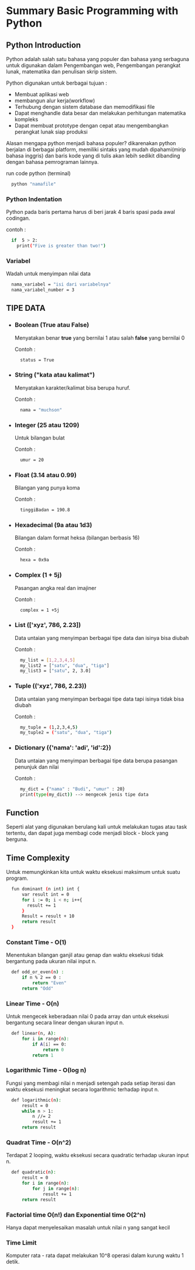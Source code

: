 # Summary Basic Programming with Python

## Python Introduction 

Python adalah salah satu bahasa yang populer dan bahasa yang serbaguna untuk digunakan dalam Pengembangan web, Pengembangan perangkat lunak, matematika dan penulisan skrip sistem.

Python digunakan untuk berbagai tujuan :
- Membuat aplikasi web
- membangun alur kerja(workflow)
- Terhubung dengan sistem database dan memodifikasi file
- Dapat menghandle data besar dan melakukan perhitungan matematika kompleks
- Dapat membuat prototype dengan cepat atau mengembangkan perangkat lunak siap produksi

Alasan mengapa python menjadi bahasa populer? dikarenakan python berjalan di berbagai platform, memiliki sintaks yang mudah dipahami(mirip bahasa inggris) dan baris kode yang di tulis akan lebih sedikit dibanding dengan bahasa pemrograman lainnya. 

run code python (terminal) 
```bash
  python "namafile"
``` 

### Python Indentation 
Python pada baris pertama harus di beri jarak 4 baris spasi pada awal codingan.

contoh : 
```bash
  if  5 > 2:
    print("Five is greater than two!")
``` 

### Variabel 
Wadah untuk menyimpan nilai data
```bash
  nama_variabel = "isi dari variabelnya"
  nama_variabel_number = 3
``` 

 
## TIPE DATA
- ### Boolean (True atau False) 
  Menyatakan benar **true** yang bernilai 1 atau salah **false** yang bernilai 0

  Contoh : 
  ```bash
    status = True 
  ```

- ### String ("kata atau kalimat") 
  Menyatakan karakter/kalimat bisa berupa huruf. 

  Contoh : 
  ```bash
    nama = "muchson"
  ``` 

- ### Integer (25 atau 1209) 
  Untuk bilangan bulat

  Contoh : 
  ```bash
    umur = 20
  ``` 

- ### Float (3.14 atau 0.99) 
  Bilangan yang punya koma

  Contoh : 
  ```bash
    tinggiBadan = 190.8
  ``` 

- ### Hexadecimal (9a atau 1d3) 
  Bilangan dalam format heksa (bilangan berbasis 16)

  Contoh :
  ```bash
    hexa = 0x9a
  ``` 

- ### Complex (1 + 5j) 
  Pasangan angka real dan imajiner

  Contoh :
  ```bash
    complex = 1 +5j
  ``` 

- ### List (['xyz', 786, 2.23]) 
  Data untaian yang menyimpan berbagai tipe data dan isinya bisa diubah

  Contoh : 
  ```bash
    my_list = [1,2,3,4,5]
    my_list2 = ["satu", "dua", "tiga"]
    my_list3 = ["satu", 2, 3.0]
  ``` 

- ### Tuple (('xyz', 786, 2.23)) 
  Data untaian yang menyimpan berbagai tipe data tapi isinya tidak bisa diubah

  Contoh :
  ```bash
    my_tuple = (1,2,3,4,5)
    my_tuple2 = ("satu", "dua", "tiga")
  ``` 

- ### Dictionary ({'nama': 'adi', 'id':2}) 
  Data untaian yang menyimpan berbagai tipe data berupa pasangan penunjuk dan nilai

  Contoh :
  ```bash
    my_dict = {"nama" : "Budi", "umur" : 20}
    print(type(my_dict)) --> mengecek jenis tipe data
  ``` 

## Function 
Seperti alat yang digunakan berulang kali untuk melakukan tugas atau task tertentu, dan dapat juga membagi code menjadi block - block yang berguna.

## Time Complexity
Untuk memungkinkan kita untuk waktu eksekusi maksimum untuk suatu program.

```bash
  fun dominant (n int) int {
	  var result int = 0
	  for i := 0; i < n; i++{
	    result += 1
	  }
	  Result = result + 10
	  return result
  }
``` 

### Constant Time - O(1)
Menentukan bilangan ganjil atau genap dan waktu eksekusi tidak bergantung pada ukuran nilai input n.

```bash
  def odd_or_even(n) :
	  if n % 2 == 0 :
		  return "Even"
	  return "Odd"
``` 


### Linear Time - O(n)
Untuk mengecek keberadaan nilai 0 pada array dan untuk eksekusi bergantung secara linear dengan ukuran input n.

```bash
  def linear(n, A):
	  for i in range(n):
		  if A[i] == 0:
			  return 0
		  return 1
``` 

### Logarithmic Time - O(log n)
Fungsi yang membagi nilai n menjadi setengah pada setiap iterasi dan waktu eksekusi meningkat secara logarithmic terhadap input n.
```bash
  def logarithmic(n):
	  result = 0
	  while n > 1:
		  n //= 2
		  result += 1
	  return result
``` 

### Quadrat Time - O(n^2)
Terdapat 2 looping, waktu eksekusi secara quadratic terhadap ukuran input n.

```bash
  def quadratic(n):
	  result = 0
	  for i in range(n):
		  for j in range(n):
			  result += 1
	  return result
``` 

### Factorial time O(n!) dan Exponential time O(2^n)
Hanya dapat menyelesaikan masalah untuk nilai n yang sangat kecil

### Time Limit
Komputer rata - rata dapat melakukan 10^8 operasi dalam kurung waktu 1 detik.
